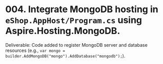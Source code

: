 # 004. Integrate MongoDB hosting in `eShop.AppHost/Program.cs` using Aspire.Hosting.MongoDB.

Deliverable: Code added to register MongoDB server and database resources (e.g., `var mongo = builder.AddMongoDB("mongo").AddDatabase("mongodb");`).